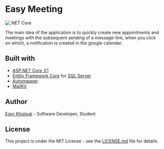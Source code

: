 # Easy Meeting

![.NET Core](https://github.com/teachmeskills-dotnet/TMS-DotNet02-Kliutsuk/workflows/.NET%20Core/badge.svg)

The main idea of ​​the application is to quickly create new appointments and meetings with the subsequent sending of a message-link, when you click on which, a notification is created in the google calendar.

## Built with

- [ASP.NET Core 3.1](https://docs.microsoft.com/en-us/aspnet/core/)
- [Entity Framework Core](https://docs.microsoft.com/en-us/ef/core/) for [SQL Server](https://www.microsoft.com/en-us/sql-server/sql-server-2019)
- [Automapper](https://automapper.org/)
- [MailKit](https://github.com/jstedfast/MailKit)

## Author

[Egor Kliutsuk](https://www.linkedin.com/in/egor-kliutsuk/) - Software Developer, Student

## License

This project is under the MIT License - see the [LICENSE.md](https://github.com/teachmeskills-dotnet/TMS-DotNet02-Kliutsuk/blob/master/LICENSE) file for details.
